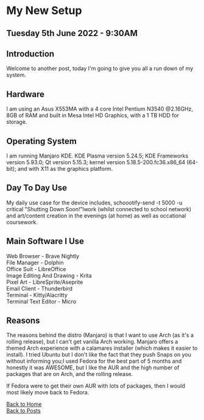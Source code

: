 # **My New Setup**
## Tuesday 5th June 2022 - 9:30AM
## Introduction
Welcome to another post, today I'm going to give you all a run down of my system.

## Hardware
I am using an Asus X553MA with a 4 core Intel Pentium N3540 @2.16GHz, 8GB of RAM and built in Mesa Intel HD Graphics, with a 1 TB HDD for storage.

## Operating System
I am running Manjaro KDE. KDE Plasma version 5.24.5; KDE Frameworks version 5.93.0; Qt version 5.15.3; kernel version 5.18.5-200.fc36.x86_64 (64-bit); and with X11 as the graphics platform.

## Day To Day Use
My daily use case for the device includes, schoootify-send -t 5000 -u critical "Shutting Down Soon!"lwork (whilst connected to school network) and art/content creation in the evenings (at home) as well as occational coursework.

## Main Software I Use
Web Browser - Brave Nightly<br>
File Manager - Dolphin<br>
Office Suit - LibreOffice<br>
Image Editing And Drawing - Krita<br>
Pixel Art - LibreSprite/Aseprite<br>
Email Client - Thunderbird<br>
Terminal - Kitty/Alacritty<br>
Terminal Text Editor - Micro<br>


## Reasons
The reasons behind the distro (Manjaro) is that I want to use Arch (as it's a rolling release), but I can't get vanilla Arch working. Manjaro offers a themed Arch experience with a calamares installer (which makes it easier to install). I tried Ubuntu but I don't like the fact that they push Snaps on you without informing you;I used Fedora for the best part of 5 months and honestly it was AWESOME, but I like the AUR and the high number of packages that are on Arch, and the rolling release.

If Fedora were to get their own AUR with lots of packages, then I would most likely move back to Fedora.

<a href="https://linux-gamer.github.io">Back to Home</a>
<br>
<a href="https://linux-gamer.github.io/posts">Back to Posts</a>